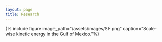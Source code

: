 ```yaml
---
layout: page
title: Research
---
```


{% include figure image_path="/assets/images/SF.png" caption="Scale-wise kinetic energy in the Gulf of Mexico."%}
